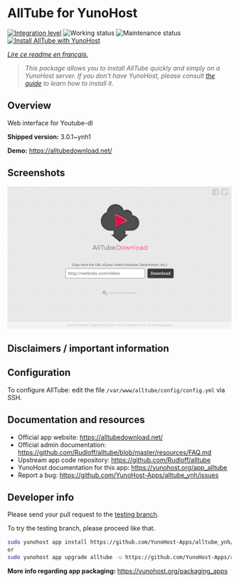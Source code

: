 <!--
N.B.: This README was automatically generated by https://github.com/YunoHost/apps/tree/master/tools/README-generator
It shall NOT be edited by hand.
-->

# AllTube for YunoHost

[![Integration level](https://dash.yunohost.org/integration/alltube.svg)](https://dash.yunohost.org/appci/app/alltube) ![Working status](https://ci-apps.yunohost.org/ci/badges/alltube.status.svg) ![Maintenance status](https://ci-apps.yunohost.org/ci/badges/alltube.maintain.svg)  
[![Install AllTube with YunoHost](https://install-app.yunohost.org/install-with-yunohost.svg)](https://install-app.yunohost.org/?app=alltube)

*[Lire ce readme en français.](./README_fr.md)*

> *This package allows you to install AllTube quickly and simply on a YunoHost server.
If you don't have YunoHost, please consult [the guide](https://yunohost.org/#/install) to learn how to install it.*

## Overview

Web interface for Youtube-dl

**Shipped version:** 3.0.1~ynh1


**Demo:** https://alltubedownload.net/

## Screenshots

![Screenshot of AllTube](./doc/screenshots/screenshot.png)

## Disclaimers / important information

## Configuration

To configure AllTube: edit the file `/var/www/alltube/config/config.yml` via SSH.

## Documentation and resources

* Official app website: <https://alltubedownload.net/>
* Official admin documentation: <https://github.com/Rudloff/alltube/blob/master/resources/FAQ.md>
* Upstream app code repository: <https://github.com/Rudloff/alltube>
* YunoHost documentation for this app: <https://yunohost.org/app_alltube>
* Report a bug: <https://github.com/YunoHost-Apps/alltube_ynh/issues>

## Developer info

Please send your pull request to the [testing branch](https://github.com/YunoHost-Apps/alltube_ynh/tree/testing).

To try the testing branch, please proceed like that.

``` bash
sudo yunohost app install https://github.com/YunoHost-Apps/alltube_ynh/tree/testing --debug
or
sudo yunohost app upgrade alltube -u https://github.com/YunoHost-Apps/alltube_ynh/tree/testing --debug
```

**More info regarding app packaging:** <https://yunohost.org/packaging_apps>
